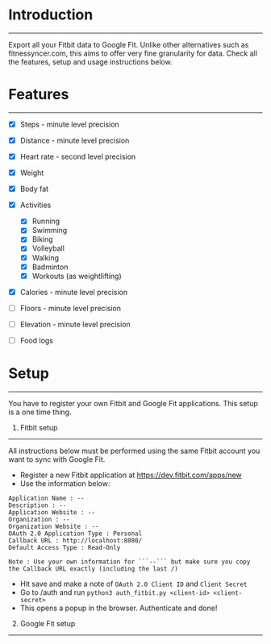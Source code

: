 # Introduction
----------------------------
Export all your Fitbit data to Google Fit. Unlike other alternatives such as fitnessyncer.com, this aims to offer very fine granularity for data. Check all the features, setup and usage instructions below.


# Features
----------------------------
- [x] Steps - minute level precision
- [x] Distance - minute level precision
- [x] Heart rate - second level precision
- [x] Weight
- [x] Body fat
- [x] Activities 
  - [x] Running
  - [x] Swimming
  - [x] Biking
  - [x] Volleyball
  - [x] Walking
  - [x] Badminton
  - [x] Workouts (as weightlifting)
- [x] Calories - minute level precision
- [ ] Floors - minute level precision
- [ ] Elevation - minute level precision
- [ ] Food logs


# Setup
----------------------------
You have to register your own Fitbit and Google Fit applications. This setup is a one time thing.

1. Fitbit setup
-------------------
All instructions below must be performed using the same Fitbit account you want to sync with Google Fit.

- Register a new Fitbit application at https://dev.fitbit.com/apps/new
- Use the information below:

```
Application Name : --
Description : --
Application Website : --
Organization : --
Organization Website : --
OAuth 2.0 Application Type : Personal
Callback URL : http://localhost:8080/
Default Access Type : Read-Only

Note : Use your own information for ```--``` but make sure you copy the Callback URL exactly (including the last /)
```
- Hit save and make a note of ```OAuth 2.0 Client ID``` and ```Client Secret```
- Go to /auth and run ```python3 auth_fitbit.py <client-id> <client-secret>```
- This opens a popup in the browser. Authenticate and done!


2. Google Fit setup
-------------------

